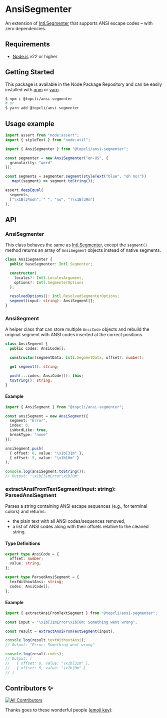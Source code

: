# AnsiSegmenter
An extension of [Intl.Segmenter](https://developer.mozilla.org/fr/docs/Web/JavaScript/Reference/Global_Objects/Intl/Segmenter) that supports ANSI escape codes – with zero dependencies.

## Requirements
- [Node.js](https://nodejs.org/en/) v22 or higher

## Getting Started

This package is available in the Node Package Repository and can be easily installed with [npm](https://docs.npmjs.com/getting-started/what-is-npm) or [yarn](https://yarnpkg.com).

```bash
$ npm i @topcli/ansi-segmenter
# or
$ yarn add @topcli/ansi-segmenter
```

## Usage example

```ts
import assert from "node:assert";
import { styleText } from "node:util";

import { AnsiSegmenter } from "@topcli/ansi-segmenter";

const segmenter = new AnsiSegmenter("en-US", {
  granularity: "word"
});

const segments = segmenter.segment(styleText("blue", "oh no!"))
  .map((segment) => segment.toString());

assert.deepEqual(
  segments,
  ["\x1B[34moh", " ", "no", "!\x1B[39m"]
);
```

## API

### AnsiSegmenter

This class behaves the same as [Intl.Segmenter](https://developer.mozilla.org/fr/docs/Web/JavaScript/Reference/Global_Objects/Intl/Segmenter), except the `segment()` method returns an array of `AnsiSegment` objects instead of native segments.

```ts
class AnsiSegmenter {
  public baseSegmenter: Intl.Segmenter;

  constructor(
    locales?: Intl.LocalesArgument,
    options?: Intl.SegmenterOptions
  );

  resolvedOptions(): Intl.ResolvedSegmenterOptions;
  segment(input: string): AnsiSegment[];
}
```

### AnsiSegment

A helper class that can store multiple `AnsiCode` objects and rebuild the original segment with ANSI codes inserted at the correct positions.

```ts
class AnsiSegment {
  public codes: AnsiCode[];

  constructor(segmentData: Intl.SegmentData, offset?: number);

  get segment(): string;

  push(...codes: AnsiCode[]): this;
  toString(): string;
}
```

#### Example

```ts
import { AnsiSegment } from "@topcli/ansi-segmenter";

const ansiSegment = new AnsiSegment({
  segment: "Error",
  index: 0,
  isWordLike: true,
  breakType: "none"
});

ansiSegment.push(
  { offset: 0, value: "\x1b[31m" },
  { offset: 5, value: "\x1b[0m" }
);

console.log(ansiSegment.toString());
// Output: "\x1b[31mError\x1b[0m"
```

### extractAnsiFromTextSegment(input: string): ParsedAnsiSegment

Parses a string containing ANSI escape sequences (e.g., for terminal colors) and returns:

- the plain text with all ANSI codes/sequences removed,
- a list of ANSI codes along with their offsets relative to the cleaned string.

#### Type Definitions

```ts
export type AnsiCode = {
  offset: number;
  value: string;
};

export type ParsedAnsiSegment = {
  textWithoutAnsi: string;
  codes: AnsiCode[];
};
```

#### Example

```ts
import { extractAnsiFromTextSegment } from "@topcli/ansi-segmenter";

const input = "\x1b[31mError\x1b[0m: Something went wrong";

const result = extractAnsiFromTextSegment(input);

console.log(result.textWithoutAnsi);
// Output: "Error: Something went wrong"

console.log(result.codes);
// Output: [
//   { offset: 0, value: "\x1b[31m" },
//   { offset: 5, value: "\x1b[0m" }
// ]
```

## Contributors ✨

<!-- ALL-CONTRIBUTORS-BADGE:START - Do not remove or modify this section -->
[![All Contributors](https://img.shields.io/badge/all_contributors-1-orange.svg?style=flat-square)](#contributors-)
<!-- ALL-CONTRIBUTORS-BADGE:END -->

Thanks goes to these wonderful people ([emoji key](https://allcontributors.org/docs/en/emoji-key)):

<!-- ALL-CONTRIBUTORS-LIST:START - Do not remove or modify this section -->
<!-- prettier-ignore-start -->
<!-- markdownlint-disable -->

<!-- markdownlint-restore -->
<!-- prettier-ignore-end -->
